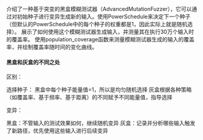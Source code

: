 介绍了一种基于突变的黑盒模糊测试器（AdvancedMutationFuzzer），它可以通过对初始种子进行变异生成新的输入。使用PowerSchedule来决定下一个种子（但默认的PowerSchedule中的每个种子的权重都是1，因此实际上就是随机选择）。 展示了如何使用这个模糊测试器生成输入，并测量其在执行30万个输入时的覆盖率。 使用population_coverage函数来测量模糊测试器生成的输入的覆盖率，并绘制覆盖率随时间的变化曲线。


#### 黑盒和灰盒的不同之处

区别：

选择种子：
黑盒中每个种子能量值=1，所以是均匀随机选择
灰盒根据各种策略（如覆盖率、基于频率、基于距离）的不同赋予不同能量值，指导选择

变异：

黑盒：不管输入的测试效果如何，继续随机变异
灰盒：记录并分析哪些输入触发了新路径，优先使用这些输入进行后续变异